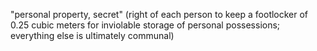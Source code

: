 ---
---
"personal property, secret" (right of each person to keep a footlocker of 0.25 cubic meters for inviolable storage of personal possessions; everything else is ultimately communal)
